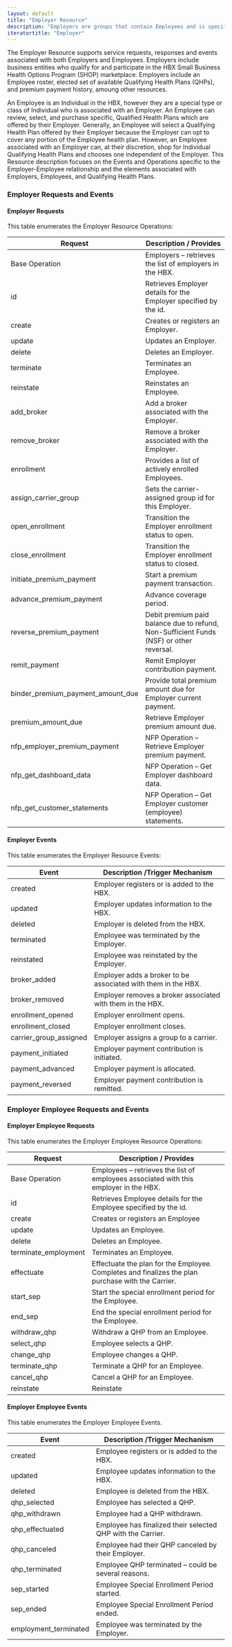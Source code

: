 ```yaml
---
layout: default
title: "Employer Resource"
description: "Employers are groups that contain Employees and is specific to the HBX domain SHOP or Business marketplace.  Employers offer open enrollment periods for Employees to be able to select Qualifying Health Plans provided through Carriers and Brokers associated with the Employer.  The Employer Resource accounts for Resource Requests and Events associated with the Employee."
iteratortitle: "Employer"
---
```


The Employer Resource supports service requests, responses and events associated with both Employers and Employees.  Employers include business entities who qualify for and participate in the HBX Small Business Health Options Program (SHOP) marketplace. Employers include an Employee roster,  elected set of available Qualifying Health Plans (QHPs), and premium payment history, amoung other resources.  

An Employee is an Individual in the HBX, however they are a special type or class of Individual who is associated with an Employer.  An Employee can review, select, and purchase specific, Qualified Health Plans which are offered by their Employer.  Generally, an Employee will select a Qualifying Health Plan offered by their Employer because the Employer can opt to cover any portion of the Employee health plan.  However, an Employee associated with an Employer can, at their discretion, shop for Individual Qualifying Health Plans and chooses one independent of the Employer.  This Resource description focuses on the Events and Operations specific to the Employer-Employee relationship and the elements associated with Employers, Employees, and Qualifying Health Plans.

### Employer Requests and Events

#### Employer Requests
This table enumerates the Employer Resource Operations:

| Request	 | Description / Provides |
| ---------  | ---------------------- |
| Base Operation	| Employers – retrieves the list of employers in the HBX. | 
| id	| Retrieves Employer details for the Employer specified by the id. | 
| create	| Creates or registers an Employer.  | 
| update	| Updates an Employer.  | 
| delete	| Deletes an Employer.  | 
| terminate	| Terminates an Employee.   | 
| reinstate	| Reinstates an Employee.   | 
| add_broker	| Add a broker associated with the Employer. | 
| remove_broker	| Remove a broker associated with the Employer. | 
| enrollment 	| Provides a list of actively enrolled Employees.   | 
| assign_carrier_group	| Sets the carrier-assigned group id for this Employer. | 
| open_enrollment	| Transition the Employer enrollment status to open. | 
| close_enrollment	| Transition the Employer enrollment status to closed. | 
| initiate_premium_payment	| Start a premium payment transaction. | 
| advance_premium_payment	| Advance coverage period. | 
| reverse_premium_payment	| Debit premium paid balance due to refund, Non-Sufficient Funds (NSF) or other reversal.  | 
| remit_payment	| Remit Employer contribution payment.   | 
| binder_premium_payment_amount_due	| Provide total premium amount due for Employer current payment. | 
| premium_amount_due	| Retrieve Employer premium amount due.   | 
| nfp_employer_premium_payment	| NFP Operation – Retrieve Employer premium payment. | 
| nfp_get_dashboard_data	| NFP Operation – Get Employer dashboard data. | 
| nfp_get_customer_statements	| NFP Operation – Get Employer customer (employee) statements. |

#### Employer Events

This table enumerates the Employer Resource Events:

| Event	| Description /Trigger Mechanism |
| --------------------  | ----------- |
| created	 | Employer registers or is added to the HBX. |
| updated	| Employer updates information to the HBX. |
| deleted	| Employer is deleted from the HBX. |
| terminated	| Employee was terminated by the Employer. |
| reinstated	| Employee was reinstated by the Employer. |
| broker_added	| Employer adds a broker to be associated with them in the HBX. |
| broker_removed	| Employer removes a broker associated with them in the HBX. |
| enrollment_opened	| Employer enrollment opens. |
| enrollment_closed	| Employer enrollment closes. |
| carrier_group_assigned	| Employer assigns a group to a carrier. |
| payment_initiated	| Employer payment contribution is initiated. |
| payment_advanced	| Employer payment is allocated. |
| payment_reversed	| Employer payment contribution is remitted. |

### Employer Employee Requests and Events

#### Employer Employee Requests
This table enumerates the Employer Employee Resource Operations:

| Request	 | Description / Provides |
| ---------  | ---------------------- |
| Base Operation	| Employees – retrieves the list of employees associated with this employer in the HBX.	|
id	| Retrieves Employee details for the Employee specified by the id.	|
create	| Creates or registers an Employee	|
update	| Updates an Employee.	|
delete	| Deletes an Employee.	|
terminate_employment	| Terminates an Employee.	|
effectuate	| Effectuate the plan for the Employee.  Completes and finalizes the plan purchase with the Carrier.	|
start_sep	| Start the special enrollment period for the Employee.	|
end_sep	| End the special enrollment period for the Employee.	|
withdraw_qhp	| Withdraw a QHP from an Employee.	|
select_qhp	| Employee selects a QHP.	|
change_qhp	| Employee changes a QHP.	|
terminate_qhp	| Terminate a QHP for an Employee.	|
cancel_qhp	| Cancel a QHP for an Employee. 	|
reinstate	| Reinstate 	|

#### Employer Employee Events

This table enumerates the Employer Employee Events.

| Event	| Description /Trigger Mechanism |
| --------------------  | ----------- |
| created	| Employee registers or is added to the HBX. | 
| updated	| Employee updates information to the HBX. | 
| deleted	| Employee is deleted from the HBX. | 
| qhp_selected	| Employee has selected a QHP. | 
| qhp_withdrawn	| Employee had a QHP withdrawn. | 
| qhp_effectuated	| Employee has finalized their selected QHP with the Carrier. | 
| qhp_canceled	| Employee had their QHP canceled by their Employer. | 
| qhp_terminated	| Employee QHP terminated – could be several reasons. | 
| sep_started	| Employee Special Enrollment Period started. | 
| sep_ended	| Employee Special Enrollment Period ended. | 
| employment_terminated	| Employee was terminated by the Employer. | 

